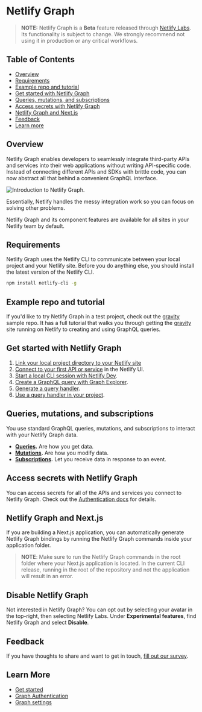 # Netlify Graph

> **NOTE:** Netlify Graph is a **Beta** feature released through [Netlify Labs](https://www.netlify.com/blog/2021/03/31/test-drive-netlify-beta-features-with-netlify-labs/). Its functionality is subject to change. We strongly recommend not using it in production or any critical workflows.

## Table of Contents
- [Overview](#overview)
- [Requirements](#requirements)
- [Example repo and tutorial](#example-repo-and-tutorial)
- [Get started with Netlify Graph](#get-started-with-netlify-graph)
- [Queries, mutations, and subscriptions](#queries-mutations-and-subscriptions)
- [Access secrets with Netlify Graph](#access-secrets-with-netlify-graph)
- [Netlify Graph and Next.js](#netlify-graph-and-nextjs)
- [Feedback](#feedback)
- [Learn more](#learn-more)

## Overview

Netlify Graph enables developers to seamlessly integrate third-party APIs and services into their web applications without writing API-specific code. Instead of connecting different APIs and SDKs with brittle code, you can now abstract all that behind a convenient GraphQL interface.

![Introduction to Netlify Graph.](../../../media/graph/graph-intro.png)

Essentially, Netlify handles the messy integration work so you can focus on solving other problems.

Netlify Graph and its component features are available for all sites in your Netlify team by default.

## Requirements

Netlify Graph uses the Netlify CLI to communicate between your local project and your Netlify site. Before you do anything else, you should install the latest version of the Netlify CLI.

``` bash
npm install netlify-cli -g
```

## Example repo and tutorial

<!-- TODO: Update this section with link to the gravity repo -->
If you'd like to try Netlify Graph in a test project, check out the [gravity](https://github.com/dend/gravity) sample repo. It has a full tutorial that walks you through getting the [gravity](https://github.com/dend/gravity) site running on Netlify to creating and using GraphQL queries.

## Get started with Netlify Graph

  1. [Link your local project directory to your Netlify site](authentication.md#link-your-local-project-directory-to-your-netlify-site)
  2. [Connect to your first API or service](authentication.md#connect-to-your-first-api-or-service) in the Netlify UI.
  3. [Start a local CLI session with Netlify Dev](authentication.md#start-a-local-cli-session-with-netlify-dev).
  4. [Create a GraphQL query with Graph Explorer](authentication.md#create-a-graphql-query-with-graph-explorer).
  5. [Generate a query handler](authentication.md#generate-a-query-handler).
  6. [Use a query handler in your project](authentication.md#use-a-query-handler-in-your-project).

## Queries, mutations, and subscriptions

You use standard GraphQL queries, mutations, and subscriptions to interact with your Netlify Graph data.

- **[Queries](https://graphql.org/learn/queries/).** Are how you get data.
- **[Mutations](https://graphql.org/learn/queries/#mutations).** Are how you modify data. 
- **[Subscriptions](https://www.onegraph.com/docs/subscriptions.html).** Let you receive data in response to an event.

## Access secrets with Netlify Graph

You can access secrets for all of the APIs and services you connect to Netlify Graph. Check out the [Authentication docs](authentication.md#basic-secret-handling) for details.

## Netlify Graph and Next.js

If you are building a Next.js application, you can automatically generate Netlify Graph bindings by running the Netlify Graph commands inside your application folder.

> **NOTE**: Make sure to run the Netlify Graph commands in the root folder where your Next.js application is located. In the current CLI release, running in the root of the repository and not the application will result in an error.

## Disable Netlify Graph

Not interested in Netlify Graph? You can opt out by selecting your avatar in the top-right, then selecting Netlify Labs. Under **Experimental features**, find Netlify Graph and select **Disable**.

## Feedback

If you have thoughts to share and want to get in touch, [fill out our survey](https://ntl.fyi/apiauthsurvey).

## Learn More

- [Get started](get-started.md)
- [Graph Authentication](authentication.md)
- [Graph settings](graph-settings.md)
